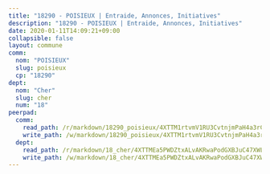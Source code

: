 ```yaml
---
title: "18290 - POISIEUX | Entraide, Annonces, Initiatives"
description: "18290 - POISIEUX | Entraide, Annonces, Initiatives"
date: 2020-01-11T14:09:21+09:00
collapsible: false
layout: commune
comm:
  nom: "POISIEUX"
  slug: poisieux
  cp: "18290"
dept:
  nom: "Cher"
  slug: cher
  num: "18"
peerpad:
  comm:
    read_path: /r/markdown/18290_poisieux/4XTTM1rtvmV1RU3CvtnjmPaH4a3rCHXpWMt1pXdytiqNRnyQq
    write_path: /w/markdown/18290_poisieux/4XTTM1rtvmV1RU3CvtnjmPaH4a3rCHXpWMt1pXdytiqNRnyQq-K3TgUmAQRGu2tMAqxNv5wwSEXrMN2mWgx9heqRmbCVKa1i1LD7kVYrtctkLk9Ty7RFShJ3ftKaEvK4FwQMnsEUM2UaNYX2w5vtSg8S3HUm5DZKjGdGEDCAAUQm14ywTgN9qAN8PX
  dept:
    read_path: /r/markdown/18_cher/4XTTMEa5PWDZtxALvAKRwaPodGXBJuC47XWLMLZ5hCaMSik3w
    write_path: /w/markdown/18_cher/4XTTMEa5PWDZtxALvAKRwaPodGXBJuC47XWLMLZ5hCaMSik3w-K3TgTvT6tiupPRTeoV2zMggT6E77BmY6Zeeqwk1pvv6Bfo4GHKoyLD2hQDLMcNajnfixB5aDgngmFZba1jsFtXhXJhkZaMz5Fno5UjuUU6mkQFXv9cWu6FJLmGRziLMtgTSufDeD
---
```


